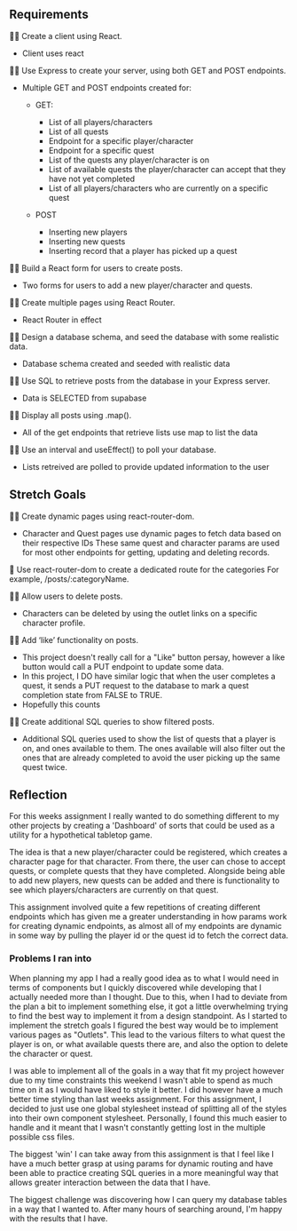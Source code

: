 ## Requirements

🎯✅ Create a client using React.

- Client uses react

🎯✅ Use Express to create your server, using both GET and POST endpoints.

- Multiple GET and POST endpoints created for:

  - GET:

    - List of all players/characters
    - List of all quests
    - Endpoint for a specific player/character
    - Endpoint for a specific quest
    - List of the quests any player/character is on
    - List of available quests the player/character can accept that they have not yet completed
    - List of all players/characters who are currently on a specific quest

  - POST
    - Inserting new players
    - Inserting new quests
    - Inserting record that a player has picked up a quest

🎯✅ Build a React form for users to create posts.

- Two forms for users to add a new player/character and quests.

🎯✅ Create multiple pages using React Router.

- React Router in effect

🎯✅ Design a database schema, and seed the database with some realistic data.

- Database schema created and seeded with realistic data

🎯✅ Use SQL to retrieve posts from the database in your Express server.

- Data is SELECTED from supabase

🎯✅ Display all posts using .map().

- All of the get endpoints that retrieve lists use map to list the data

🎯✅ Use an interval and useEffect() to poll your database.

- Lists retreived are polled to provide updated information to the user

## Stretch Goals

🏹✅ Create dynamic pages using react-router-dom.

- Character and Quest pages use dynamic pages to fetch data based on their respective IDs These same quest and character params are used for most other endpoints for getting, updating and deleting records.

🏹 Use react-router-dom to create a dedicated route for the categories
For example, /posts/:categoryName.

🏹✅ Allow users to delete posts.

- Characters can be deleted by using the outlet links on a specific character profile.

🏹✅ Add ‘like’ functionality on posts.

- This project doesn't really call for a "Like" button persay, however a like button would call a PUT endpoint to update some data.
- In this project, I DO have similar logic that when the user completes a quest, it sends a PUT request to the database to mark a quest completion state from FALSE to TRUE.
- Hopefully this counts

🏹✅ Create additional SQL queries to show filtered posts.

- Additional SQL queries used to show the list of quests that a player is on, and ones available to them. The ones available will also filter out the ones that are already completed to avoid the user picking up the same quest twice.

## Reflection

For this weeks assignment I really wanted to do something different to my other projects by creating a 'Dashboard' of sorts that could be used as a utility for a hypothetical tabletop game.

The idea is that a new player/character could be registered, which creates a character page for that character. From there, the user can chose to accept quests, or complete quests that they have completed. Alongside being able to add new players, new quests can be added and there is functionality to see which players/characters are currently on that quest.

This assignment involved quite a few repetitions of creating different endpoints which has given me a greater understanding in how params work for creating dynamic endpoints, as almost all of my endpoints are dynamic in some way by pulling the player id or the quest id to fetch the correct data.

### Problems I ran into

When planning my app I had a really good idea as to what I would need in terms of components but I quickly discovered while developing that I actually needed more than I thought. Due to this, when I had to deviate from the plan a bit to implement something else, it got a little overwhelming trying to find the best way to implement it from a design standpoint. As I started to implement the stretch goals I figured the best way would be to implement various pages as "Outlets". This lead to the various filters to what quest the player is on, or what available quests there are, and also the option to delete the character or quest.

I was able to implement all of the goals in a way that fit my project however due to my time constraints this weekend I wasn't able to spend as much time on it as I would have liked to style it better. I did however have a much better time styling than last weeks assignment. For this assignment, I decided to just use one global stylesheet instead of splitting all of the styles into their own component stylesheet. Personally, I found this much easier to handle and it meant that I wasn't constantly getting lost in the multiple possible css files.

The biggest 'win' I can take away from this assignment is that I feel like I have a much better grasp at using params for dynamic routing and have been able to practice creating SQL queries in a more meaningful way that allows greater interaction between the data that I have.

The biggest challenge was discovering how I can query my database tables in a way that I wanted to. After many hours of searching around, I'm happy with the results that I have.

